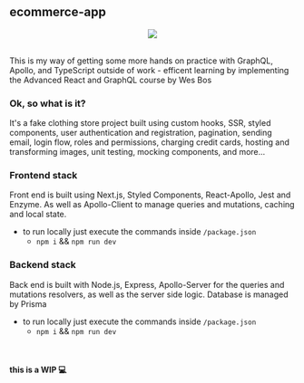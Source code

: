 ## ecommerce-app
<!--Built with JavaScript, TypeSript, and GraphQL using React, Next.js, Apollo, &amp; Node-->
<p align="center">
  <a href="https://skillicons.dev">
    <img src="https://skillicons.dev/icons?i=js,ts,react,graphql,next,apollo,nodejs" />
  </a>
</p>
<br>
This is my way of getting some more hands on practice with GraphQL, Apollo, and TypeScript outside of work
 - efficent learning by implementing the Advanced React and GraphQL course by Wes Bos

### Ok, so what is it?

It's a fake clothing store project built using custom hooks, SSR, styled components, user authentication and registration, pagination, sending email, login flow, roles and permissions, charging credit cards, hosting and transforming images, unit testing, mocking components, and more...

### Frontend stack

Front end is built using Next.js, Styled Components, React-Apollo, Jest and Enzyme. As well as Apollo-Client to manage queries and mutations, caching and local state.

- to run locally just execute the commands inside `/package.json`
  - `npm i` && `npm run dev`

### Backend stack

Back end is built with Node.js, Express, Apollo-Server for the queries and mutations resolvers, as well as the server side logic. Database is managed by Prisma

- to run locally just execute the commands inside `/package.json`
  - `npm i` && `npm run dev`
<br>

#### this is a WIP 💻
